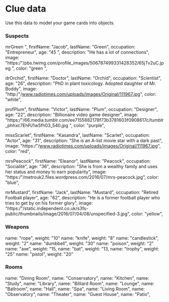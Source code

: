 # Clue data

Use this data to model your game cards into objects.

### Suspects

mrGreen  ",
firstName: "Jacob",
lastName: "Green",
occupation: "Entrepreneur",
age: "45 ",
description: "He has a lot of connections",
image: "https:/"/pbs.twimg.com/profile_images/506787499331428352/65jTv2uC.jpeg ",
color: "green ",

drOrchid",
firstName: "Doctor",
lastName: "Orchid",
occupation: "Scientist",
age: "26",
description: "PhD in plant toxicology. Adopted daughter of Mr. Boddy",
image: "http:/"/www.radiotimes.com/uploads/images/Original/111967.jpg",
color: "white",

profPlum",
firstName: "Victor",
lastName: "Plum",
occupation: "Designer",
age: "22",
description: "Billionaire video game designer",
image: "https:/"/66.media.tumblr.com/ee7155882178f73b3781603f0908617c/tumblr_phhxc7EhPJ1w5fh03_540.jpg ",
color: "purple",

missScarlet",
firstName: "Kasandra",
lastName: "Scarlet",
occupation: "Actor",
age: "31",
description: "She is an A-list movie star with a dark past",
image: "https:/"/www.radiotimes.com/uploads/images/Original/111967.jpg",
color: "red",

mrsPeacock",
firstName: "Eleanor",
lastName: "Peacock",
occupation: "Socialité",
age: "36",
description: "She is from a wealthy family and uses her status and money to earn popularity",
image: "https:/"/metrouk2.files.wordpress.com/2016/07/mrs-peacock.jpg",
color: "blue",

mrMustard",
firstName: "Jack",
lastName: "Mustard",
occupation: "Retired Football player",
age: "62",
description: "He is a former football player who tries to get by on his former glory",
image: "https:/"/static.independent.co.uk/s3fs-public/thumbnails/image/2016/07/04/08/unspecified-3.jpg",
color: "yellow",

### Weapons

name: "rope",
weight: "10"
name: "knife",
weight: "8"
name: "candlestick",
weight: "2"
name: "dumbbell",
weight: "30"
name: "poison",
weight: "2"
name: "axe",
weight: "15,
name: "bat",
weight: "13,
name: "trophy",
weight: "25"
name: "pistol",
weight: "20"

### Rooms

name: "Dining Room",
name: "Conservatory",
name: "Kitchen",
name: "Study",
name: "Library",
name: "Billiard Room",
name: "Lounge",
name: "Ballroom",
name: "Hall",
name: "Spa",
name: "Living Room",
name: "Observatory",
name: "Theater",
name: "Guest House",
name: "Patio",